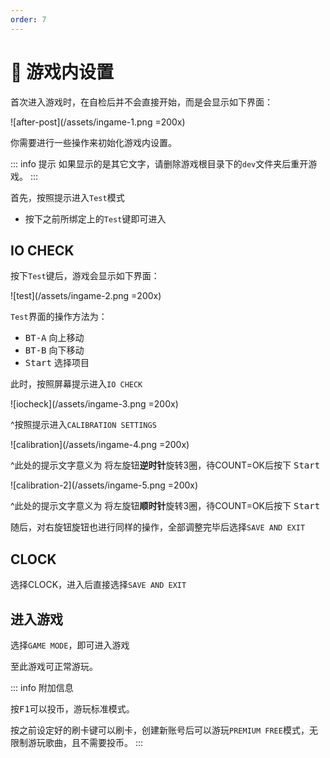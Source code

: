 ```yaml
---
order: 7
---
```


# :broom: 游戏内设置

首次进入游戏时，在自检后并不会直接开始，而是会显示如下界面：

![after-post](/assets/ingame-1.png =200x)

你需要进行一些操作来初始化游戏内设置。

::: info 提示
如果显示的是其它文字，请删除游戏根目录下的`dev`文件夹后重开游戏。
:::

首先，按照提示进入`Test`模式
   + 按下之前所绑定上的`Test`键即可进入

## IO CHECK

按下`Test`键后，游戏会显示如下界面：

![test](/assets/ingame-2.png =200x)

`Test`界面的操作方法为：

+ <kbd>BT-A</kbd> 向上移动
+ <kbd>BT-B</kbd> 向下移动
+ <kbd>Start</kbd> 选择项目

此时，按照屏幕提示进入`IO CHECK`

![iocheck](/assets/ingame-3.png =200x)

^按照提示进入`CALIBRATION SETTINGS`

![calibration](/assets/ingame-4.png =200x)

^此处的提示文字意义为 将左旋钮**逆时针**旋转3圈，待COUNT=OK后按下 <kbd>Start</kbd>

![calibration-2](/assets/ingame-5.png =200x)

^此处的提示文字意义为 将左旋钮**顺时针**旋转3圈，待COUNT=OK后按下 <kbd>Start</kbd>

随后，对右旋钮旋钮也进行同样的操作，全部调整完毕后选择`SAVE AND EXIT`

## CLOCK <Badge text="可选"/>

选择CLOCK，进入后直接选择`SAVE AND EXIT`

## 进入游戏

选择`GAME MODE`，即可进入游戏

至此游戏可正常游玩。

::: info 附加信息

按<kbd>F1</kbd>可以投币，游玩标准模式。

按之前设定好的刷卡键可以刷卡，创建新账号后可以游玩`PREMIUM FREE`模式，无限制游玩歌曲，且不需要投币。
:::